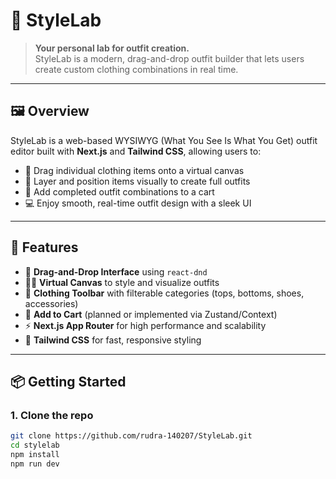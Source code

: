 # 🧪 StyleLab

> **Your personal lab for outfit creation.**  
> StyleLab is a modern, drag-and-drop outfit builder that lets users create custom clothing combinations in real time.

---

## 🖼️ Overview

StyleLab is a web-based WYSIWYG (What You See Is What You Get) outfit editor built with **Next.js** and **Tailwind CSS**, allowing users to:

- 🧥 Drag individual clothing items onto a virtual canvas
- 👕 Layer and position items visually to create full outfits
- 🛒 Add completed outfit combinations to a cart
- 💻 Enjoy smooth, real-time outfit design with a sleek UI

---

## 🚀 Features

- 🎨 **Drag-and-Drop Interface** using `react-dnd`
- 🧍‍♂️ **Virtual Canvas** to style and visualize outfits
- 👕 **Clothing Toolbar** with filterable categories (tops, bottoms, shoes, accessories)
- 🛒 **Add to Cart** (planned or implemented via Zustand/Context)
- ⚡ **Next.js App Router** for high performance and scalability
- 💅 **Tailwind CSS** for fast, responsive styling

---
## 📦 Getting Started

### 1. Clone the repo

```bash
git clone https://github.com/rudra-140207/StyleLab.git
cd stylelab
npm install
npm run dev

